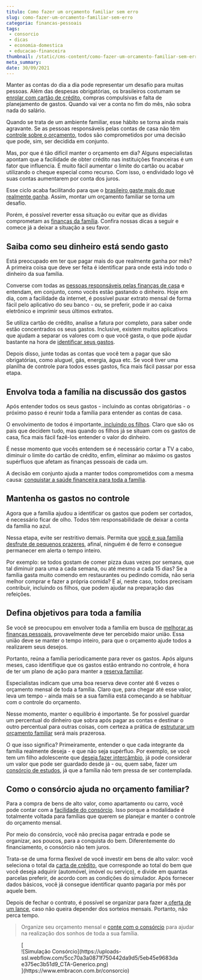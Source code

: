 ```yaml
---
titulo: Como fazer um orçamento familiar sem erro
slug: como-fazer-um-orcamento-familiar-sem-erro
categoria: financas-pessoais
tags:
 - consorcio
 - dicas
 - economia-domestica
 - educacao-financeira
thumbnail: /static/cms-content/como-fazer-um-orcamento-familiar-sem-erro.jpg
meta_summary: 
date: 30/09/2021
---
```

Manter as contas do dia a dia pode representar um desafio para muitas pessoas. Além das despesas obrigatórias, os brasileiros costumam se [enrolar com cartão de crédito](https://www.embracon.com.br/blog/divida-de-cartao-de-credito-como-sair-dela-e-nao-entrar-mais), compras compulsivas e falta de planejamento de gastos. Quando vai ver a conta no fim do mês, não sobra nada do salário.

Quando se trata de um ambiente familiar, esse hábito se torna ainda mais agravante. Se as pessoas responsáveis pelas contas de casa não têm [controle sobre o orçamento](https://www.embracon.com.br/blog/7-dicas-para-comecar-a-sua-organizacao-financeira), todos são comprometidos por uma decisão que pode, sim, ser decidida em conjunto.

Mas, por que é tão difícil manter o orçamento em dia? Alguns especialistas apontam que a facilidade de obter crédito nas instituições financeiras é um fator que influencia. É muito fácil aumentar o limite do cartão ou acabar utilizando o cheque especial como recurso. Com isso, o endividado logo vê suas contas aumentarem por conta dos juros.

Esse ciclo acaba facilitando para que o [brasileiro gaste mais do que realmente ganha](https://www.embracon.com.br/blog/como-identificar-e-eliminar-gastos-desnecessarios). Assim, montar um orçamento familiar se torna um desafio.

Porém, é possível reverter essa situação ou evitar que as dívidas comprometam as [finanças da família](https://www.embracon.com.br/blog/financas-da-familia-como-ensinar-os-filhos-a-economizar-dinheiro). Confira nossas dicas a seguir e comece já a deixar a situação a seu favor.

Saiba como seu dinheiro está sendo gasto
----------------------------------------

Está preocupado em ter que pagar mais do que realmente ganha por mês? A primeira coisa que deve ser feita é identificar para onde está indo todo o dinheiro da sua família.

Converse com todas as [pessoas responsáveis pelas finanças de casa](https://www.embracon.com.br/blog/aprenda-como-montar-um-orcamento-familiar-em-5-passos) e entendam, em conjunto, como vocês estão gastando o dinheiro. Hoje em dia, com a facilidade da internet, é possível puxar extrato mensal de forma fácil pelo aplicativo do seu banco - ou, se preferir, pode ir ao caixa eletrônico e imprimir seus últimos extratos.

Se utiliza cartão de crédito, analise a fatura por completo, para saber onde estão concentrados os seus gastos. Inclusive, existem muitos aplicativos que ajudam a separar os valores com o que você gasta, o que pode ajudar bastante na hora de [identificar seus gastos](https://www.embracon.com.br/blog/como-identificar-e-eliminar-gastos-desnecessarios).

Depois disso, junte todas as contas que você tem a pagar que são obrigatórias, como aluguel, gás, energia, água etc. Se você tiver uma planilha de controle para todos esses gastos, fica mais fácil passar por essa etapa.

Envolva toda a família na discussão dos gastos
----------------------------------------------

Após entender todos os seus gastos - incluindo as contas obrigatórias - o próximo passo é reunir toda a família para entender as contas de casa.

O envolvimento de todos é importante,[ incluindo os filhos](https://www.embracon.com.br/blog/seu-filho-recebe-mesada-descubra-o-valor-ideal-para-cada-idade). Claro que são os pais que decidem tudo, mas quando os filhos já se situam com os gastos de casa, fica mais fácil fazê-los entender o valor do dinheiro.

É nesse momento que vocês entendem se é necessário cortar a TV a cabo, diminuir o limite do cartão de crédito, enfim, eliminar ao máximo os gastos supérfluos que afetam as finanças pessoais de cada um.

A decisão em conjunto ajuda a manter todos comprometidos com a mesma causa: [conquistar a saúde financeira para toda a família](https://www.embracon.com.br/blog/planeje-sua-vida-financeira-e-fique-sempre-no-azul).

Mantenha os gastos no controle
------------------------------

Agora que a família ajudou a identificar os gastos que podem ser cortados, é necessário ficar de olho. Todos têm responsabilidade de deixar a conta da família no azul.

Nessa etapa, evite ser restritivo demais. Permita que [você e sua família desfrute de pequenos prazeres](https://www.embracon.com.br/blog/confira-estas-4-dicas-financeiras-para-planejar-uma-viagem-em-familia), afinal, ninguém é de ferro e consegue permanecer em alerta o tempo inteiro.

Por exemplo: se todos gostam de comer pizza duas vezes por semana, que tal diminuir para uma a cada semana, ou até mesmo a cada 15 dias? Se a família gasta muito comendo em restaurantes ou pedindo comida, não seria melhor comprar e fazer a própria comida? E aí, neste caso, todos precisam contribuir, incluindo os filhos, que podem ajudar na preparação das refeições.

Defina objetivos para toda a família
------------------------------------

Se você se preocupou em envolver toda a família em busca de [melhorar as finanças pessoais](https://www.embracon.com.br/category/financas-pessoais), provavelmente deve ter percebido maior união. Essa união deve se manter o tempo inteiro, para que o orçamento ajude todos a realizarem seus desejos.

Portanto, reúna a família periodicamente para rever os gastos. Após alguns meses, caso identifique que os gastos estão entrando no controle, é hora de ter um plano de ação para manter a [reserva familiar](https://www.embracon.com.br/blog/reserva-financeira-como-preparar-a-sua).

Especialistas indicam que uma boa reserva deve conter até 6 vezes o orçamento mensal de toda a família. Claro que, para chegar até esse valor, leva um tempo - ainda mais se a sua família está começando a se habituar com o controle do orçamento.

Nesse momento, manter o equilíbrio é importante. Se for possível guardar um percentual do dinheiro que sobra após pagar as contas e destinar o outro percentual para outras coisas, com certeza a prática de [estruturar um orçamento familiar](https://www.embracon.com.br/blog/como-organizar-as-financas-do-casal) será mais prazerosa.

O que isso significa? Primeiramente, entender o que cada integrante da família realmente deseja - e que não seja supérfluo. Por exemplo, se você tem um filho adolescente que [deseja fazer intercâmbio](https://www.embracon.com.br/blog/por-que-fazer-um-intercambio-veja-7-bons-motivos), já pode considerar um valor que pode ser guardado desde já - ou, quem sabe, fazer um [consórcio de estudos](https://www.embracon.com.br/blog/tire-as-suas-duvidas-sobre-o-consorcio-de-educacao-embracon), já que a família não tem pressa de ser contemplada.

Como o consórcio ajuda no orçamento familiar?
---------------------------------------------

Para a compra de bens de alto valor, como apartamento ou carro, você pode contar com a [facilidade do consórcio](https://www.embracon.com.br/blog/afinal-o-que-e-o-consorcio). Isso porque a modalidade é totalmente voltada para famílias que querem se planejar e manter o controle do orçamento mensal.

Por meio do consórcio, você não precisa pagar entrada e pode se organizar, aos poucos, para a conquista do bem. Diferentemente do financiamento, o consórcio não tem juros.

Trata-se de uma forma flexível de você investir em bens de alto valor: você seleciona o total da [carta de crédito](https://www.embracon.com.br/blog/tudo-o-que-voce-precisa-saber-sobre-a-carta-de-credito-de-consorcios), que corresponde ao total do bem que você deseja adquirir (automóvel, imóvel ou serviço), e divide em quantas parcelas preferir, de acordo com as condições do simulador. Após fornecer dados básicos, você já consegue identificar quanto pagaria por mês por aquele bem.

Depois de fechar o contrato, é possível se organizar para fazer a[ oferta de um lance](https://www.embracon.com.br/blog/como-funcionam-os-tipos-de-lances-no-consorcio), caso não queira depender dos sorteios mensais. Portanto, não perca tempo.

> Organize seu orçamento mensal e [conte com o consórcio](https://www.embracon.com.br/consorcio) para ajudar na realização dos sonhos de toda a sua família.

<figure class="w-richtext-figure-type-image w-richtext-align-center">[<div>![Simulação Consórcio](https://uploads-ssl.webflow.com/5cc70a3a0871f750442da9d5/5eb45e9683dae375ec3b51d9_CTA-Generico.png)</div>](https://www.embracon.com.br/consorcio)</figure>
